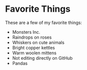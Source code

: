 # Favorite Things

These are a few of my favorite things:

- Monsters Inc. 
- Raindrops on roses
- Whiskers on cute animals
- Bright copper kettles
- Warm woolen mittens
- Not editing directly on GitHub
- Pandas